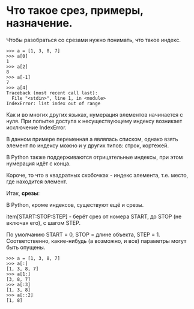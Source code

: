 # Что такое срез, примеры, назначение.

Чтобы разобраться со срезами нужно понимать, что такое индекс.
```
>>> a = [1, 3, 8, 7]
>>> a[0]
1
>>> a[2]
8
>>> a[-1]
7
>>> a[4]
Traceback (most recent call last):
  File "<stdin>", line 1, in <module>
IndexError: list index out of range
```
Как и во многих других языках, нумерация элементов начинается с нуля. При попытке доступа к несуществующему индексу возникает исключение IndexError.

В данном примере переменная a являлась списком, однако взять элемент по индексу можно и у других типов: строк, кортежей.

В Python также поддерживаются отрицательные индексы, при этом нумерация идёт с конца.

Короче, то что в квадратных скобочках - индекс элемента, т.е. место, где находится элемент.

Итак, **срезы**:

В Python, кроме индексов, существуют ещё и срезы.

item[START:STOP:STEP] - берёт срез от номера START, до STOP (не включая его), с шагом STEP.

По умолчанию START = 0, STOP = длине объекта, STEP = 1. Соответственно, какие-нибудь (а возможно, и все) параметры могут быть опущены.

```
>>> a = [1, 3, 8, 7]
>>> a[:]
[1, 3, 8, 7]
>>> a[1:]
[3, 8, 7]
>>> a[:3]
[1, 3, 8]
>>> a[::2]
[1, 8]
```